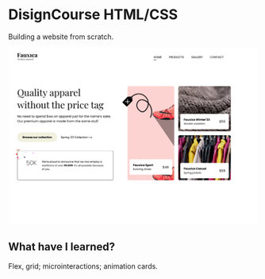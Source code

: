 # DisignCourse HTML/CSS
 Building a website from scratch.

![clothingbrand](https://raw.githubusercontent.com/YaninaTL/DisignCourse-HTML-CSS/main/2023/img/Fauxica.png)

## What have I learned?
Flex, grid; microinteractions; animation cards.
